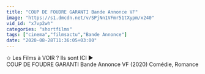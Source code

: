 ```yaml
---
title: "COUP DE FOUDRE GARANTI Bande Annonce VF"
image: "https://s1.dmcdn.net/v/SPjNn1VFmr51tXypm/x240"
vid_id: "x7vp2wh"
categories: "shortfilms"
tags: ["cinema","filmsactu","Bande Annonce"]
date: "2020-08-28T11:36:05+03:00"
---
```

✩ Les Films à VOIR ?  Ils sont ICI ►   <br>COUP DE FOUDRE GARANTI Bande Annonce VF (2020) Comédie, Romance  <br>
